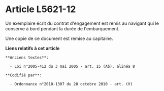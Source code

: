 # Article L5621-12

Un exemplaire écrit du contrat d'engagement est remis au navigant qui le conserve à bord pendant la durée de l'embarquement.

Une copie de ce document est remise au capitaine.

**Liens relatifs à cet article**

	**Anciens textes**:

	  - Loi n°2005-412 du 3 mai 2005 - art. 15 (Ab), alinéa 8

	**Codifié par**:

	  - Ordonnance n°2010-1307 du 28 octobre 2010 - art. (V)
